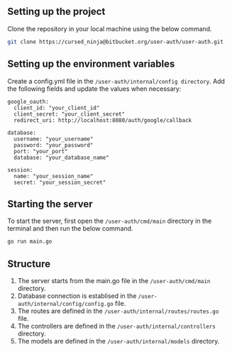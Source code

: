 ## Setting up the project

Clone the repository in your local machine using the below command.

```bash
git clone https://cursed_ninja@bitbucket.org/user-auth/user-auth.git
```

## Setting up the environment variables

Create a config.yml file in the ```/user-auth/internal/config directory```. Add the following fields and update the values when necessary:

```
google_oauth:
  client_id: "your_client_id"
  client_secret: "your_client_secret"
  redirect_uri: http://localhost:8080/auth/google/callback

database:
  username: "your_username"
  password: "your_password"
  port: "your_port"
  database: "your_database_name"

session:
  name: "your_session_name"
  secret: "your_session_secret"

```

## Starting the server

To start the server, first open the ```/user-auth/cmd/main``` directory in the terminal and then run the below command.

```bash
go run main.go
```

## Structure

1. The server starts from the main.go file in the ```/user-auth/cmd/main``` directory.
2. Database connection is establised in the ```/user-auth/internal/config/config.go``` file.
3. The routes are defined in the ```/user-auth/internal/routes/routes.go``` file.
4. The controllers are defined in the ```/user-auth/internal/controllers``` directory.
5. The models are defined in the ```/user-auth/internal/models``` directory.